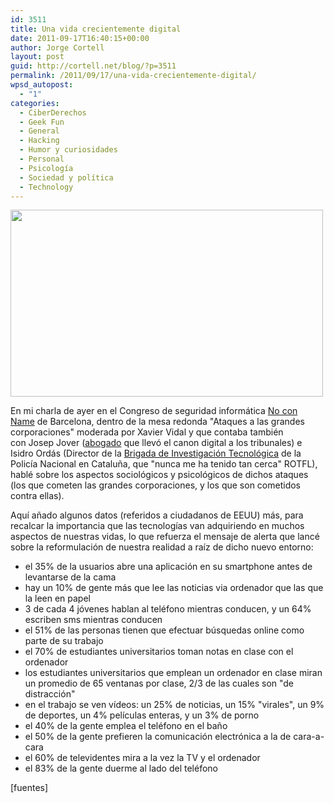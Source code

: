 ```yaml
---
id: 3511
title: Una vida crecientemente digital
date: 2011-09-17T16:40:15+00:00
author: Jorge Cortell
layout: post
guid: http://cortell.net/blog/?p=3511
permalink: /2011/09/17/una-vida-crecientemente-digital/
wpsd_autopost:
  - "1"
categories:
  - CiberDerechos
  - Geek Fun
  - General
  - Hacking
  - Humor y curiosidades
  - Personal
  - Psicología
  - Sociedad y polí­tica
  - Technology
---
```

<img class="aligncenter" title="NoConName 2011" src="http://farm7.static.flickr.com/6172/6162611619_60a15a67db.jpg" alt="" width="500" height="299" />

En mi charla de ayer en el Congreso de seguridad informática <a title="http://www.noconname.org/congreso.html" href="http://www.noconname.org/congreso.html" target="_blank">No con Name</a> de Barcelona, dentro de la mesa redonda "Ataques a las grandes corporaciones" moderada por Xavier Vidal y que contaba también con Josep Jover (<a title="http://estudisjuridics.net/" href="http://estudisjuridics.net/" target="_blank">abogado</a> que llevó el canon digital a los tribunales) e Isidro Ordás (Director de la <a title="http://www.policia.es/org_central/judicial/udef/bit_quienes_somos.html" href="http://www.policia.es/org_central/judicial/udef/bit_quienes_somos.html" target="_blank">Brigada de Investigación Tecnológica</a> de la Policía Nacional en Cataluña, que "nunca me ha tenido tan cerca" ROTFL), hablé sobre los aspectos sociológicos y psicológicos de dichos ataques (los que cometen las grandes corporaciones, y los que son cometidos contra ellas).

Aquí añado algunos datos (referidos a ciudadanos de EEUU) más, para recalcar la importancia que las tecnologías van adquiriendo en muchos aspectos de nuestras vidas, lo que refuerza el mensaje de alerta que lancé sobre la reformulación de nuestra realidad a raíz de dicho nuevo entorno:

  * el 35% de la usuarios abre una aplicación en su smartphone antes de levantarse de la cama
  * hay un 10% de gente más que lee las noticias via ordenador que las que la leen en papel
  * 3 de cada 4 jóvenes hablan al teléfono mientras conducen, y un 64% escriben sms mientras conducen
  * el 51% de las personas tienen que efectuar búsquedas online como parte de su trabajo
  * el 70% de estudiantes universitarios toman notas en clase con el ordenador
  * los estudiantes universitarios que emplean un ordenador en clase miran un promedio de 65 ventanas por clase, 2/3 de las cuales son "de distracción"
  * en el trabajo se ven vídeos: un 25% de noticias, un 15% "virales", un 9% de deportes, un 4% películas enteras, y un 3% de porno
  * el 40% de la gente emplea el teléfono en el baño
  * el 50% de la gente prefieren la comunicación electrónica a la de cara-a-cara
  * el 60% de televidentes mira a la vez la TV y el ordenador
  * el 83% de la gente duerme al lado del teléfono

[fuentes]